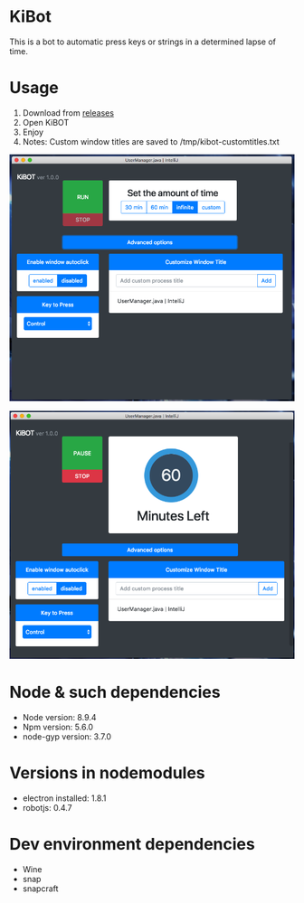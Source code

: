 # KiBot
This is a bot to automatic press keys or strings in a determined lapse of time.

# Usage
1. Download from [releases](https://github.com/luiscassih/KiBOT/releases/tag/1.0.0)
2. Open KiBOT
3. Enjoy
4. Notes: Custom window titles are saved to /tmp/kibot-customtitles.txt

![Preview](https://raw.githubusercontent.com/luiscassih/KiBOT/master/preview1.png)

![Preview](https://raw.githubusercontent.com/luiscassih/KiBOT/master/preview2.png)

# Node & such dependencies
- Node version: 8.9.4
- Npm version: 5.6.0
- node-gyp version: 3.7.0

# Versions in nodemodules
- electron installed: 1.8.1
- robotjs: 0.4.7

# Dev environment dependencies
- Wine
- snap
- snapcraft
